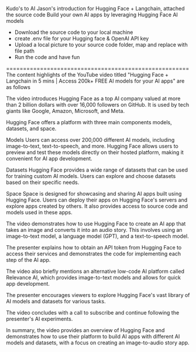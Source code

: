 Kudo's to AI Jason's introduction for Hugging Face + Langchain, attached the source code
Build your own AI apps by leveraging Hugging Face AI models

- Download the source code to your local machine
- create .env file for your Hugging face & OpenAI API key
- Upload a local picture to your source code folder, map and replace with file path
- Run the code and have fun

======================================================
The content highlights of the YouTube video titled "Hugging Face + Langchain in 5 mins | Access 200k+ FREE AI models for your AI apps" are as follows

The video introduces Hugging Face as a top AI company valued at more than 2 billion dollars with over 16,000 followers on GitHub. It is used by tech giants like Google, Amazon, Microsoft, and Meta.

Hugging Face offers a platform with three main components models, datasets, and space.

Models Users can access over 200,000 different AI models, including image-to-text, text-to-speech, and more. Hugging Face allows users to preview and test these models directly on their hosted platform, making it convenient for AI app development.

Datasets Hugging Face provides a wide range of datasets that can be used for training custom AI models. Users can explore and choose datasets based on their specific needs.

Space Space is designed for showcasing and sharing AI apps built using Hugging Face. Users can deploy their apps on Hugging Face's servers and explore apps created by others. It also provides access to source code and models used in these apps.

The video demonstrates how to use Hugging Face to create an AI app that takes an image and converts it into an audio story. This involves using an image-to-text model, a language model (GPT), and a text-to-speech model.

The presenter explains how to obtain an API token from Hugging Face to access their services and demonstrates the code for implementing each step of the AI app.

The video also briefly mentions an alternative low-code AI platform called Relevance AI, which provides image-to-text models and allows for quick app development.

The presenter encourages viewers to explore Hugging Face's vast library of AI models and datasets for various tasks.

The video concludes with a call to subscribe and continue following the presenter's AI experiments.

In summary, the video provides an overview of Hugging Face and demonstrates how to use their platform to build AI apps with different AI models and datasets, with a focus on creating an image-to-audio story app.
